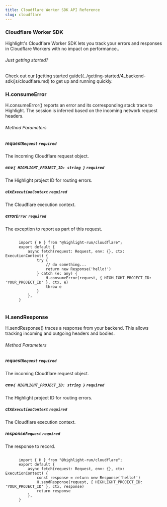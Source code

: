 ```yaml
---
title: Cloudflare Worker SDK API Reference
slug: cloudflare
---
```


<section className="section">
  <div className="left">
    <h3>Cloudflare Worker SDK</h3>
    <p>
      Highlight's Cloudflare Worker SDK lets you track your errors and responses in Cloudflare Workers
with no impact on performance..
    </p>
  </div>
  <div className="right">
    <h6>Just getting started?</h6>
    <p>Check out our [getting started guide](../getting-started/4_backend-sdk/js/cloudflare.md) to get up and running quickly.</p>
  </div>
</section>

<section className="section">
  <div className="left">
    <h3>H.consumeError</h3> 
    <p>H.consumeError() reports an error and its corresponding stack trace to Highlight. The session is inferred based on the incoming network request headers.</p>
    <h6>Method Parameters</h6>
    <aside className="parameter">
      <h5>request<code>Request</code> <code>required</code></h5>
      <p>The incoming Cloudflare request object.</p>
    </aside>
    <aside className="parameter">
      <h5>env<code>{ HIGHLIGHT_PROJECT_ID: string }</code> <code>required</code></h5>
      <p>The Highlight project ID for routing errors.</p>
    </aside>
    <aside className="parameter">
      <h5>ctx<code>ExecutionContext</code> <code>required</code></h5>
      <p>The Cloudflare execution context.</p>
    </aside>
    <aside className="parameter">
      <h5>error<code>Error</code> <code>required</code></h5>
      <p>The exception to report as part of this request.</p>
    </aside>
  </div>
  <div className="right">
    <code>
      import { H } from "@highlight-run/cloudflare";
      export default {
          async fetch(request: Request, env: {}, ctx: ExecutionContext) {
              try {
                  // do something...
                  return new Response('hello!')
              } catch (e: any) {
                  H.consumeError(request, { HIGHLIGHT_PROJECT_ID: 'YOUR_PROJECT_ID' }, ctx, e)
                  throw e
              }
          },
      }
    </code>
  </div>
</section>

<section className="section">
  <div className="left">
    <h3>H.sendResponse</h3> 
    <p>H.sendResponse() traces a response from your backend. This allows tracking incoming and outgoing headers and bodies.</p>
    <h6>Method Parameters</h6>
    <aside className="parameter">
      <h5>request<code>Request</code> <code>required</code></h5>
      <p>The incoming Cloudflare request object.</p>
    </aside>
    <aside className="parameter">
      <h5>env<code>{ HIGHLIGHT_PROJECT_ID: string }</code> <code>required</code></h5>
      <p>The Highlight project ID for routing errors.</p>
    </aside>
    <aside className="parameter">
      <h5>ctx<code>ExecutionContext</code> <code>required</code></h5>
      <p>The Cloudflare execution context.</p>
    </aside>
    <aside className="parameter">
      <h5>response<code>Request</code> <code>required</code></h5>
      <p>The response to record.</p>
    </aside>
  </div>
  <div className="right">
    <code>
      import { H } from "@highlight-run/cloudflare";
      export default {
          async fetch(request: Request, env: {}, ctx: ExecutionContext) {
              const response = return new Response('hello!')
              H.sendResponse(request, { HIGHLIGHT_PROJECT_ID: 'YOUR_PROJECT_ID' }, ctx, response)
              return response
          },
      }
    </code>
  </div>
</section>
